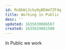 ```yaml
---
id: RnQbWj3chyHyBDAmTZF4g
title: Working in Public
desc: ''
updated: 1635630086567
created: 1635629881580
---
```


In Public we work